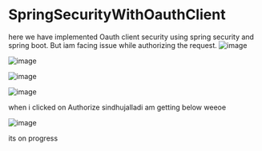# SpringSecurityWithOauthClient

here  we have implemented Oauth client security using spring security and spring boot.
But iam facing issue while authorizing the request.
![image](https://user-images.githubusercontent.com/115841974/202935664-33ab9cf2-c5d6-42b6-98b9-209a1bf2a2f2.png)


![image](https://user-images.githubusercontent.com/115841974/202935693-39638210-bcba-4c71-8324-77802e7ad0b8.png)


![image](https://user-images.githubusercontent.com/115841974/202935699-5daa6d23-7c74-41a7-ae8b-6da1ba6d3a45.png)


![image](https://user-images.githubusercontent.com/115841974/202935716-4486e06d-27b1-4d3a-8d6e-a2b0e370f124.png)


when i clicked on Authorize sindhujalladi am getting below weeoe

![image](https://user-images.githubusercontent.com/115841974/202935756-47993b92-6dc1-4ccc-824a-aa89076854b2.png)

its on progress

